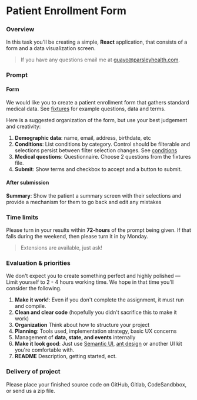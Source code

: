 # Patient Enrollment Form

### Overview

In this task you'll be creating a simple, **React** application, that consists of a form and a data visualization screen.

> If you have any questions email me at guayo@parsleyhealth.com.

### Prompt

#### Form

We would like you to create a patient enrollment
form that gathers standard medical data. See [fixtures](./fixtures.md) for example questions, data and terms.


Here is a suggested organization of the form, but use your best judgement and
creativity:

1.  **Demographic data**: name, email, address, birthdate, etc
2.  **Conditions**: List conditions by category. Control should be filterable and selections persist between filter selection changes. See [conditions](./conditions.json)
3.  **Medical questions**: Questionnaire. Choose 2 questions from the fixtures file.
4.  **Submit**: Show terms and checkbox to accept and a button to submit.

#### After submission
**Summary**: Show the patient a summary screen with their selections and provide a mechanism for them to go back and edit any mistakes

### Time limits

Please turn in your results within **72-hours** of the prompt being given. If
that falls during the weekend, then please turn it in by Monday.

> Extensions are available, just ask!

### Evaluation & priorities

We don't expect you to create something perfect and highly polished — 
Limit yourself to 2 - 4 hours working time. We hope in that time
you'll consider the following.  


1.  **Make it work!**:  Even if you don't complete the assignment, it must run and compile.
2.  **Clean and clear code** (hopefully you didn't sacrifice this to make it work)
3.  **Organization** Think about how to structure your project
4.  **Planning**: Tools used, implementation strategy, basic UX concerns
5.  Management of **data, state, and events** internally
6.  **Make it look good**: Just use [Semantic UI](https://react.semantic-ui.com/),
    [ant design](https://ant.design/docs/react/use-with-create-react-app) or another
    UI kit you're comfortable with.
7.  **README** Description, getting started, ect.

### Delivery of project

Please place your finished source code on GitHub, Gitlab, CodeSandbbox, or send us a zip file. 

